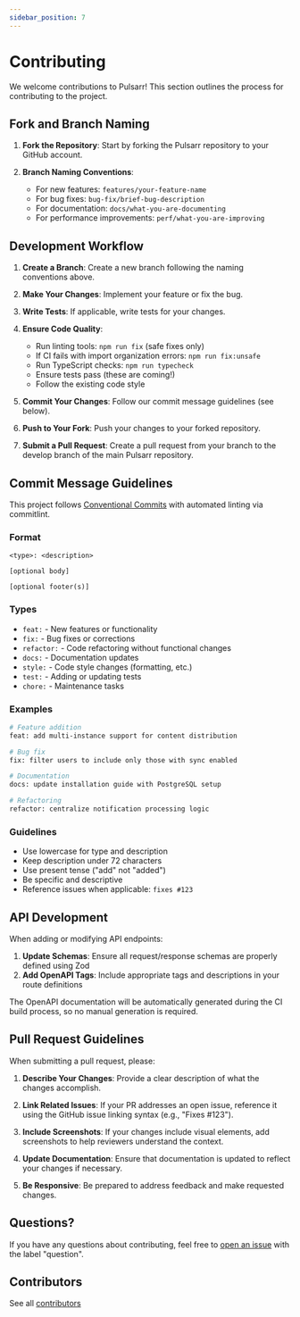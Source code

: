 ```yaml
---
sidebar_position: 7
---
```


# Contributing

We welcome contributions to Pulsarr! This section outlines the process for contributing to the project.

## Fork and Branch Naming

1. **Fork the Repository**: Start by forking the Pulsarr repository to your GitHub account.

2. **Branch Naming Conventions**:
   - For new features: `features/your-feature-name`
   - For bug fixes: `bug-fix/brief-bug-description`
   - For documentation: `docs/what-you-are-documenting`
   - For performance improvements: `perf/what-you-are-improving`

## Development Workflow

1. **Create a Branch**: Create a new branch following the naming conventions above.

2. **Make Your Changes**: Implement your feature or fix the bug.

3. **Write Tests**: If applicable, write tests for your changes.

4. **Ensure Code Quality**:
   - Run linting tools: `npm run fix` (safe fixes only)
   - If CI fails with import organization errors: `npm run fix:unsafe`
   - Run TypeScript checks: `npm run typecheck`
   - Ensure tests pass (these are coming!)
   - Follow the existing code style

5. **Commit Your Changes**: Follow our commit message guidelines (see below).

6. **Push to Your Fork**: Push your changes to your forked repository.

7. **Submit a Pull Request**: Create a pull request from your branch to the develop branch of the main Pulsarr repository.

## Commit Message Guidelines

This project follows [Conventional Commits](https://www.conventionalcommits.org/) with automated linting via commitlint.

### Format

```
<type>: <description>

[optional body]

[optional footer(s)]
```

### Types

- `feat:` - New features or functionality
- `fix:` - Bug fixes or corrections  
- `refactor:` - Code refactoring without functional changes
- `docs:` - Documentation updates
- `style:` - Code style changes (formatting, etc.)
- `test:` - Adding or updating tests
- `chore:` - Maintenance tasks

### Examples

```bash
# Feature addition
feat: add multi-instance support for content distribution

# Bug fix
fix: filter users to include only those with sync enabled

# Documentation
docs: update installation guide with PostgreSQL setup

# Refactoring
refactor: centralize notification processing logic
```

### Guidelines

- Use lowercase for type and description
- Keep description under 72 characters
- Use present tense ("add" not "added")
- Be specific and descriptive
- Reference issues when applicable: `fixes #123`

## API Development

When adding or modifying API endpoints:

1. **Update Schemas**: Ensure all request/response schemas are properly defined using Zod
2. **Add OpenAPI Tags**: Include appropriate tags and descriptions in your route definitions

The OpenAPI documentation will be automatically generated during the CI build process, so no manual generation is required.

## Pull Request Guidelines

When submitting a pull request, please:

1. **Describe Your Changes**: Provide a clear description of what the changes accomplish.

2. **Link Related Issues**: If your PR addresses an open issue, reference it using the GitHub issue linking syntax (e.g., "Fixes #123").

3. **Include Screenshots**: If your changes include visual elements, add screenshots to help reviewers understand the context.

4. **Update Documentation**: Ensure that documentation is updated to reflect your changes if necessary.

5. **Be Responsive**: Be prepared to address feedback and make requested changes.

## Questions?

If you have any questions about contributing, feel free to [open an issue](https://github.com/jamcalli/pulsarr/issues) with the label "question".

## Contributors

See all [contributors](https://github.com/jamcalli/pulsarr/graphs/contributors)